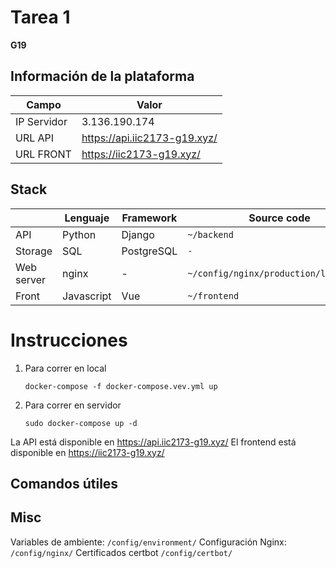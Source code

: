 # Tarea 1

**G19**

## Información de la plataforma

| Campo       | Valor                         |
| ----------- | ----------------------------- |
| IP Servidor | 3.136.190.174                 |
| URL API     | https://api.iic2173-g19.xyz/  |
| URL FRONT   | https://iic2173-g19.xyz/      |

## Stack

|            | Lenguaje   | Framework  | Source code                            |
| ---------- | ---------- | ---------- | -------------------------------------- |
| API        | Python     | Django     | `~/backend`                            |
| Storage    | SQL        | PostgreSQL | `-`                                    |
| Web server | nginx      | -          | `~/config/nginx/production/local.conf` |
| Front      | Javascript | Vue        | `~/frontend`                           |

# Instrucciones

1. Para correr en local
   ```
   docker-compose -f docker-compose.vev.yml up
   ```

2. Para correr en servidor
   ```
   sudo docker-compose up -d
   ```

La API está disponible en  https://api.iic2173-g19.xyz/
El frontend está disponible en https://iic2173-g19.xyz/

## Comandos útiles

## Misc
Variables de ambiente: `/config/environment/`
Configuración Nginx: `/config/nginx/`
Certificados certbot `/config/certbot/`